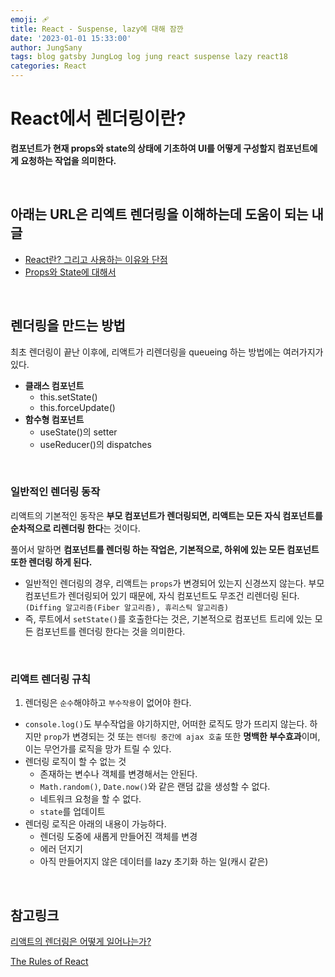 ```yaml
---
emoji: 🩹
title: React - Suspense, lazy에 대해 잠깐
date: '2023-01-01 15:33:00'
author: JungSany
tags: blog gatsby JungLog log jung react suspense lazy react18
categories: React
---
```


# React에서 렌더링이란?

**컴포넌트가 현재 props와 state의 상태에 기초하여 UI를 어떻게 구성할지 컴포넌트에게 요청하는 작업을 의미한다.**

<br/>

## 아래는 URL은 리엑트 렌더링을 이해하는데 도움이 되는 내글

- [React란? 그리고 사용하는 이유와 단점](https://rnfltpgus.github.io/react/react-use-reasons/)
- [Props와 State에 대해서](https://rnfltpgus.github.io/react/props-state/)

<br/>

## 렌더링을 만드는 방법

최초 렌더링이 끝난 이후에, 리액트가 리렌더링을 queueing 하는 방법에는 여러가지가 있다.

- **클래스 컴포넌트**
  - this.setState()
  - this.forceUpdate()
- **함수형 컴포넌트**
  - useState()의 setter
  - useReducer()의 dispatches

<br/>

### 일반적인 렌더링 동작

리액트의 기본적인 동작은 **부모 컴포넌트가 렌더링되면, 리액트는 모든 자식 컴포넌트를 순차적으로 리렌더링 한다**는 것이다.

풀어서 말하면 **컴포넌트를 렌더링 하는 작업은, 기본적으로, 하위에 있는 모든 컴포넌트 또한 렌더링 하게 된다.**

- 일반적인 렌더링의 경우, 리액트는 `props`가 변경되어 있는지 신경쓰지 않는다. 부모 컴포넌트가 렌더링되어 있기 때문에, 자식 컴포넌트도 무조건 리렌더링 된다. `(Diffing 알고리즘(Fiber 알고리즘), 휴리스틱 알고리즘)`
- 즉, 루트에서 `setState()`를 호출한다는 것은, 기본적으로 컴포넌트 트리에 있는 모든 컴포넌트를 렌더링 한다는 것을 의미한다.

<br/>

### 리액트 렌더링 규칙

1. 렌더링은 `순수`해야하고 `부수작용`이 없어야 한다.

- `console.log()`도 부수작업을 야기하지만, 어떠한 로직도 망가 뜨리지 않는다. 하지만 `prop`가 변경되는 것 또는 `렌더링 중간에 ajax 호출` 또한 **명백한 부수효과**이며, 이는 무언가를 로직을 망가 트릴 수 있다.
- 렌더링 로직이 할 수 없는 것
  - 존재하는 변수나 객체를 변경해서는 안된다.
  - `Math.random()`, `Date.now()`와 같은 랜덤 값을 생성할 수 없다.
  - 네트워크 요청을 할 수 없다.
  - `state`를 업데이트
- 렌더링 로직은 아래의 내용이 가능하다.
  - 렌더링 도중에 새롭게 만들어진 객체를 변경
  - 에러 던지기
  - 아직 만들어지지 않은 데이터를 lazy 초기화 하는 일(캐시 같은)

<br/>

## 참고링크

[리액트의 렌더링은 어떻게 일어나는가?](https://yceffort.kr/2022/04/deep-dive-in-react-rendering)

[The Rules of React](https://gist.github.com/sebmarkbage/75f0838967cd003cd7f9ab938eb1958f)

[](https://velog.io/@minbr0ther/React.js-Virtual-DOM-%EA%B0%80%EC%83%81-%EB%8F%94)

<br/>

```toc

```
